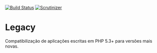 [![Build Status](https://travis-ci.org/DBSeller/Legacy.svg?branch=master)](https://travis-ci.org/DBSeller/Legacy)[![Scrutinizer](https://scrutinizer-ci.com/g/DBSeller/Legacy/badges/quality-score.png?b=master)](https://scrutinizer-ci.com/g/DBSeller/Legacy)# LegacyCompatibilização de aplicações escritas em PHP 5.3+ para versões mais novas.